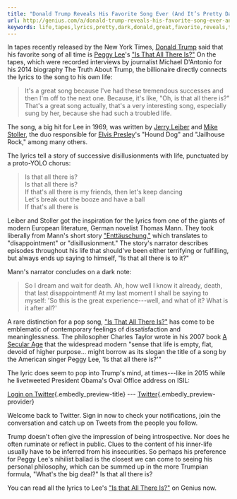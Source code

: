 ```yaml
---
title: "Donald Trump Reveals His Favorite Song Ever (And It’s Pretty Dark)"
url: http://genius.com/a/donald-trump-reveals-his-favorite-song-ever-and-it-s-pretty-dark
keywords: life,tapes,lyrics,pretty,dark,donald,great,favorite,reveals,thats,twitter,trump,lees,song,peggy
---
```

In tapes recently released by the New York Times, [Donald Trump](https://genius.com/artists/Donald-trump) said that his favorite song of all time is [Peggy Lee](https://genius.com/artists/Peggy-lee)'s ["Is That All There Is?"](https://genius.com/Peggy-lee-is-that-all-there-is-lyrics) On the tapes, which were recorded interviews by journalist Michael D'Antonio for his 2014 biography The Truth About Trump, the billionaire directly connects the lyrics to the song to his own life:

> It's a great song because I've had these tremendous successes and then I'm off to the next one. Because, it's like, "Oh, is that all there is?" That's a great song actually, that's a very interesting song, especially sung by her, because she had such a troubled life.

The song, a big hit for Lee in 1969, was written by [Jerry Leiber](https://genius.com/artists/Jerry-leiber) and [Mike Stoller](https://genius.com/artists/Mike-stoller), the duo responsible for [Elvis Presley](https://genius.com/artists/Elvis-presley)'s "Hound Dog" and "Jailhouse Rock," among many others.

The lyrics tell a story of successive disillusionments with life, punctuated by a proto-YOLO chorus:

> Is that all there is?\
> Is that all there is?\
> If that's all there is my friends, then let's keep dancing\
> Let's break out the booze and have a ball\
> If that's all there is

Leiber and Stoller got the inspiration for the lyrics from one of the giants of modern European literature, German novelist Thomas Mann. They took liberally from Mann's short story ["Enttäuschung,"](https://de.wikipedia.org/wiki/Entt%C3%A4uschung_%28Thomas_Mann) which translates to "disappointment" or "disillusionment." The story's narrator describes episodes throughout his life that should've been either terrifying or fulfilling, but always ends up saying to himself, "Is that all there is to it?"

Mann's narrator concludes on a dark note:

> So I dream and wait for death. Ah, how well I know it already, death, that last disappointment! At my last moment I shall be saying to myself: 'So this is the great experience---well, and what of it? What is it after all?'

A rare distinction for a pop song, ["Is That All There Is?"](https://genius.com/Peggy-lee-is-that-all-there-is-lyrics) has come to be emblematic of contemporary feelings of dissatisfaction and meaninglessness. The philosopher Charles Taylor wrote in his 2007 book [A Secular Age](http://www.hup.harvard.edu/catalog.php?isbn=9780674026766&content=reviews) that the widespread modern "sense that life is empty, flat, devoid of higher purpose... might borrow as its slogan the title of a song by the American singer Peggy Lee, 'Is that all there is?'"

The lyric does seem to pop into Trump's mind, at times---like in 2015 while he livetweeted President Obama's Oval Office address on ISIL:

[Login on Twitter](https://twitter.com/login){.embedly_preview-title} --- [Twitter](https://twitter.com/){.embedly_preview-provider}

Welcome back to Twitter. Sign in now to check your notifications, join the conversation and catch up on Tweets from the people you follow.

Trump doesn't often give the impression of being introspective. Nor does he often ruminate or reflect in public. Clues to the content of his inner-life usually have to be inferred from his insecurities. So perhaps his preference for Peggy Lee's nihilist ballad is the closest we can come to seeing his personal philosophy, which can be summed up in the more Trumpian formula, "What's the big deal?" Is that all there is?

You can read all the lyrics to Lee's ["Is that All There Is?"](https://genius.com/Peggy-lee-is-that-all-there-is-lyrics) on Genius now.
